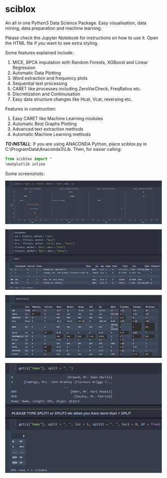 # sciblox
An all in one Python3 Data Science Package. Easy visualisation, data mining, data preparation and machine learning.

Please check the Jupyter Notebook for instructions on how to use it.
Open the HTML file if you want to see extra styling.

Some features explained include:

1. MICE, BPCA imputation with Random Forests, XGBoost and Linear Regression
2. Automatic Data Plotting
3. Word extraction and frequency plots
4. Sequential text processing
5. CARET like processes including ZeroVarCheck, FreqRatios etc.
6. Discretization and Continuisation
7. Easy data structure changes like Hcat, Vcat, reversing etc.

Features in construction:

1. Easy CARET like Machine Learning modules
2. Automatic Best Graphs Plotting
3. Advanced text extraction methods
4. Automatic Machine Learning methods

***TO INSTALL***:
If you are using ANACONDA Python, place sciblox.py in C:\ProgramData\Anaconda3\Lib.
Then, for easier calling:
```python
from sciblox import *
%matplotlib inline
```

Some screenshots:

![Plotting](/Plot.jpg?raw=true "Auto Plotting")

![Imputing](/impute.jpg?raw=true "MICE,BPCA Missing Data Imputation")

![Analysing](/Analyse.jpg?raw=true "Clear descriptive statistics")

![Data_Mining](/datamining.jpg?raw=true "Sequential Data Mining")
